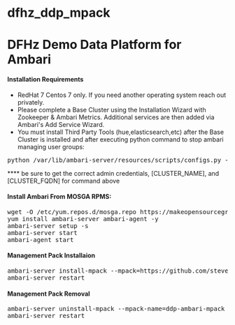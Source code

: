 # dfhz_ddp_mpack
<h1>DFHz Demo Data Platform for Ambari</h1>

<b><i> </i></b>

#### Installation Requirements
- RedHat 7 Centos 7 only.  If you need another operating system reach out privately.
- Please complete a Base Cluster using the Installation Wizard with Zookeeper & Ambari Metrics.  Additional services are then added via Ambari's Add Service Wizard.
- You must install Third Party Tools (hue,elasticsearch,etc) after the Base Cluster is installed and after executing python command to stop ambari managing user groups:
<pre>python /var/lib/ambari-server/resources/scripts/configs.py -u admin -p admin -n [CLUSTER_NAME] -l [CLUSTER_FQDN] -t 8080 -a set -c cluster-env -k  ignore_groupsusers_create -v true</pre>
**** be sure to get the correct admin credentials, [CLUSTER_NAME], and [CLUSTER_FQDN] for command above

#### Install Ambari From MOSGA RPMS:
<pre>wget -O /etc/yum.repos.d/mosga.repo https://makeopensourcegreatagain.com/rpms/mosga.repo
yum install ambari-server ambari-agent -y
ambari-server setup -s
ambari-server start
ambari-agent start</pre>

#### Management Pack Installaion
<pre>ambari-server install-mpack --mpack=https://github.com/steven-dfheinz/dfhz_ddp_mpack/raw/master/ddp-ambari-mpack-0.0.0.4-5.tar.gz --verbose
ambari-server restart</pre>


#### Management Pack Removal
<pre>ambari-server uninstall-mpack --mpack-name=ddp-ambari-mpack
ambari-server restart</pre>


